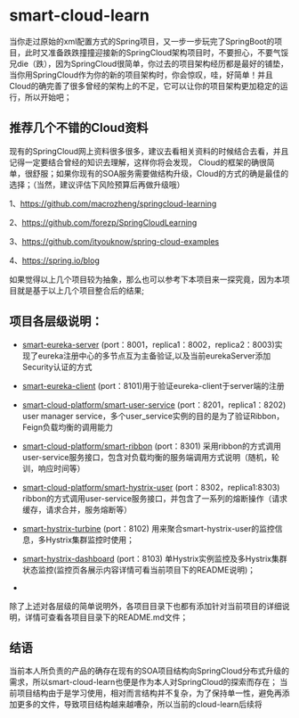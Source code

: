 # smart-cloud-learn
当你走过原始的xml配置方式的Spring项目，又一步一步玩完了SpringBoot的项目，此时又准备跌跌撞撞迎接新的SpringCloud架构项目时，不要担心，不要气馁兄die（跌），因为SpringCloud很简单，你过去的项目架构经历都是最好的铺垫，当你用SpringCloud作为你的新的项目架构时，你会惊叹，哇，好简单！并且Cloud的确完善了很多曾经的架构上的不足，它可以让你的项目架构更加稳定的运行，所以开始吧；


## 推荐几个不错的Cloud资料

现有的SpringCloud网上资料很多很多，建议去看相关资料的时候结合去看，并且记得一定要结合曾经的知识去理解，这样你将会发现，
Cloud的框架的确很简单，很舒服；如果你现有的SOA服务需要做结构升级，Cloud的方式的确是最佳的选择；（当然，建议评估下风险预算后再做升级哦）

1、https://github.com/macrozheng/springcloud-learning

2、https://github.com/forezp/SpringCloudLearning

3、https://github.com/ityouknow/spring-cloud-examples

4、https://spring.io/blog

如果觉得以上几个项目较为抽象，那么也可以参考下本项目来一探究竟，因为本项目就是基于以上几个项目整合后的结果;

## 项目各层级说明：

* [smart-eureka-server](https://github.com/DearZh/smart-cloud-learn/tree/master/smart-eureka-server) 
(port：8001，replica1：8002，replica2：8003)实现了eureka注册中心的多节点互为主备验证,以及当前eurekaServer添加Security认证的方式

* [smart-eureka-client](https://github.com/DearZh/smart-cloud-learn/tree/master/smart-eureka-client) 
(port：8101)用于验证eureka-client于server端的注册

* [smart-cloud-platform/smart-user-service](https://github.com/DearZh/smart-cloud-learn/tree/master/smart-cloud-platform/smart-user-service) 
(port：8201，replica1：8202) user manager service，多个user_service实例的目的是为了验证Ribbon，Feign负载均衡的调用能力

* [smart-cloud-platform/smart-ribbon](https://github.com/DearZh/smart-cloud-learn/tree/master/smart-cloud-platform/smart-ribbon)
(port：8301) 采用ribbon的方式调用user-service服务接口，包含对负载均衡的服务端调用方式说明（随机，轮训，响应时间等）

* [smart-cloud-platform/smart-hystrix-user](https://github.com/DearZh/smart-cloud-learn/tree/master/smart-cloud-platform/smart-hystrix-user)
(port：8302，replica1:8303) ribbon的方式调用user-service服务接口，并包含了一系列的熔断操作（请求缓存，请求合并，服务熔断等）

* [smart-hystrix-turbine](https://github.com/DearZh/smart-cloud-learn/tree/master/smart-hystrix-turbine)
(port：8102) 用来聚合smart-hystrix-user的监控信息，多Hystrix集群监控时使用；

* [smart-hystrix-dashboard](https://github.com/DearZh/smart-cloud-learn/tree/master/smart-hystrix-dashboard)
(port：8103) 单Hystrix实例监控及多Hystrix集群状态监控(监控页各展示内容详情可看当前项目下的README说明)；

* 


除了上述对各层级的简单说明外，各项目目录下也都有添加针对当前项目的详细说明，详情可查看各项目目录下的README.md文件；

## 结语
当前本人所负责的产品的确存在现有的SOA项目结构向SpringCloud分布式升级的需求，所以smart-cloud-learn也便是作为本人对SpringCloud的探索而存在；
当前项目结构由于是学习使用，相对而言结构并不复杂，为了保持单一性，避免再添加更多的文件，导致项目结构越来越嘈杂，所以当前的cloud-learn后续将
